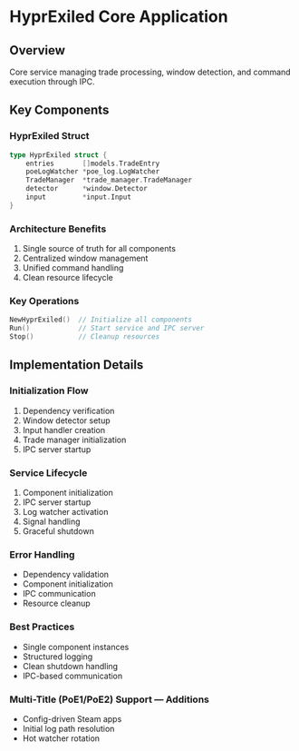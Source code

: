 # HyprExiled Core Application

## Overview
Core service managing trade processing, window detection, and command execution through IPC.

## Key Components

### HyprExiled Struct
```go
type HyprExiled struct {
    entries       []models.TradeEntry
    poeLogWatcher *poe_log.LogWatcher
    TradeManager  *trade_manager.TradeManager
    detector      *window.Detector
    input         *input.Input
}
```

### Architecture Benefits
1. Single source of truth for all components
2. Centralized window management
3. Unified command handling
4. Clean resource lifecycle

### Key Operations
```go
NewHyprExiled()  // Initialize all components
Run()            // Start service and IPC server
Stop()           // Cleanup resources
```

## Implementation Details

### Initialization Flow
1. Dependency verification
2. Window detector setup
3. Input handler creation
4. Trade manager initialization
5. IPC server startup

### Service Lifecycle
1. Component initialization
2. IPC server startup
3. Log watcher activation
4. Signal handling
5. Graceful shutdown

### Error Handling
- Dependency validation
- Component initialization
- IPC communication
- Resource cleanup

### Best Practices
- Single component instances
- Structured logging
- Clean shutdown handling
- IPC-based communication

### Multi-Title (PoE1/PoE2) Support — Additions
- Config-driven Steam apps
- Initial log path resolution
- Hot watcher rotation
```
